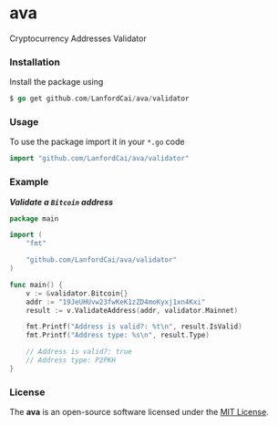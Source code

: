
# ava

Cryptocurrency Addresses Validator

### Installation

Install the package using
```go
$ go get github.com/LanfordCai/ava/validator
```

### Usage

To use the package import it in your `*.go` code
```go
import "github.com/LanfordCai/ava/validator"
```

### Example

***Validate a `Bitcoin` address***

```go
package main

import (
	"fmt"

	"github.com/LanfordCai/ava/validator"
)

func main() {
	v := &validator.Bitcoin{}
	addr := "19JeUHUvw23fwKeK1zZD4moKyxj1xn4Kxi"
	result := v.ValidateAddress(addr, validator.Mainnet)

	fmt.Printf("Address is valid?: %t\n", result.IsValid)
	fmt.Printf("Address type: %s\n", result.Type)

	// Address is valid?: true
	// Address type: P2PKH
}
```

### **License**
The **ava** is an open-source software licensed under the [MIT License](LICENSE).